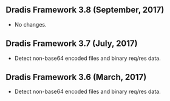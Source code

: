 ## Dradis Framework 3.8 (September, 2017) ##

*   No changes.


## Dradis Framework 3.7 (July, 2017) ##

*   Detect non-base64 encoded files and binary req/res data.


## Dradis Framework 3.6 (March, 2017) ##

*   Detect non-base64 encoded files and binary req/res data.
